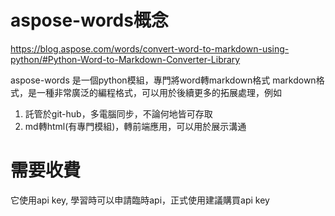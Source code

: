# aspose-words概念
https://blog.aspose.com/words/convert-word-to-markdown-using-python/#Python-Word-to-Markdown-Converter-Library

aspose-words 是一個python模組，專門將word轉markdown格式
markdown格式，是一種非常廣泛的編程格式，可以用於後續更多的拓展處理，例如

1. 託管於git-hub，多電腦同步，不論何地皆可存取
2. md轉html(有專門模組)，轉前端應用，可以用於展示溝通

# 需要收費
它使用api key, 學習時可以申請臨時api，正式使用建議購買api key